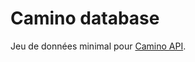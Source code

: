# Camino database

Jeu de données minimal pour [Camino API](https://github.com/MTES-MCT/camino-api).
